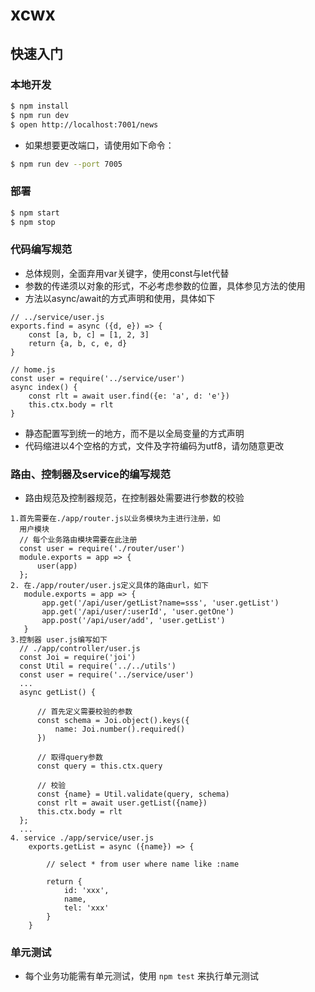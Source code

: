 # xcwx



## 快速入门

<!-- 在此次添加使用文档 -->


### 本地开发

```bash
$ npm install
$ npm run dev
$ open http://localhost:7001/news
```

- 如果想要更改端口，请使用如下命令：
```bash
$ npm run dev --port 7005
```

### 部署

```bash
$ npm start
$ npm stop
```

### 代码编写规范

- 总体规则，全面弃用var关键字，使用const与let代替
- 参数的传递须以对象的形式，不必考虑参数的位置，具体参见方法的使用
- 方法以async/await的方式声明和使用，具体如下
```
// ../service/user.js
exports.find = async ({d, e}) => {
    const [a, b, c] = [1, 2, 3]
    return {a, b, c, e, d}
}

// home.js
const user = require('../service/user')
async index() {
    const rlt = await user.find({e: 'a', d: 'e'})
    this.ctx.body = rlt
}
```
- 静态配置写到统一的地方，而不是以全局变量的方式声明
- 代码缩进以4个空格的方式，文件及字符编码为utf8，请勿随意更改

### 路由、控制器及service的编写规范
- 路由规范及控制器规范，在控制器处需要进行参数的校验
```
1.首先需要在./app/router.js以业务模块为主进行注册，如
  用户模块
  // 每个业务路由模块需要在此注册
  const user = require('./router/user')  
  module.exports = app => {
      user(app)
  };
2. 在./app/router/user.js定义具体的路由url，如下
   module.exports = app => {
       app.get('/api/user/getList?name=sss', 'user.getList')
       app.get('/api/user/:userId', 'user.getOne')
       app.post('/api/user/add', 'user.getList')
   }
3.控制器 user.js编写如下
  // ./app/controller/user.js
  const Joi = require('joi')
  const Util = require('../../utils')
  const user = require('../service/user')
  ...
  async getList() {
  
      // 首先定义需要校验的参数
      const schema = Joi.object().keys({
          name: Joi.number().required()
      })

      // 取得query参数
      const query = this.ctx.query

      // 校验
      const {name} = Util.validate(query, schema)
      const rlt = await user.getList({name})
      this.ctx.body = rlt
  };
  ...
4. service ./app/service/user.js
    exports.getList = async ({name}) => {
    
        // select * from user where name like :name
    
        return {
            id: 'xxx',
            name,
            tel: 'xxx'
        }
    }
```

### 单元测试
- 每个业务功能需有单元测试，使用 `npm test` 来执行单元测试


[egg]: https://eggjs.org
